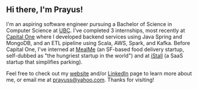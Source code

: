 ## Hi there, I'm Prayus!

I'm an aspiring software engineer pursuing a Bachelor of Science in Computer Science at [UBC](http://ubc.ca/). I've completed 3 internships, most recently at [Capital One](https://www.capitalone.com) where I developed backend services using Java Spring and MongoDB, and an ETL pipeline using Scala, AWS, Spark, and Kafka. Before Capital One, I've interned at [MealMe](http://mealme.ai/) (an SF-based food delivery startup, self-dubbed as "the hungriest startup in the world") and at [iStall](http://istall.ca/) (a SaaS startup that simplifies parking).

Feel free to check out my [website](http://prayusshrestha.com) and/or [LinkedIn](http://linkedin.com/in/prayus-shrestha/) page to learn more about me, or email me at <prayuss@yahoo.com>. Thanks for visiting!
